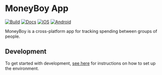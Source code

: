 # MoneyBoy App

[![Build](https://github.com/H1ghBre4k3r/moneyboy-app/actions/workflows/build.yml/badge.svg)](https://github.com/H1ghBre4k3r/moneyboy-app/actions/workflows/build.yml)
[![Docs](https://github.com/H1ghBre4k3r/moneyboy-app/actions/workflows/docs.yml/badge.svg)](https://h1ghbre4k3r.github.io/moneyboy-app)
[![iOS](https://github.com/H1ghBre4k3r/moneyboy-app/actions/workflows/ios.yml/badge.svg)](https://github.com/H1ghBre4k3r/moneyboy-app/actions/workflows/ios.yml)
[![Android](https://github.com/H1ghBre4k3r/moneyboy-app/actions/workflows/android.yml/badge.svg)](https://github.com/H1ghBre4k3r/moneyboy-app/actions/workflows/android.yml)

MoneyBoy is a cross-platform app for tracking spending between groups of people.

## Development

To get started with development, [see here](https://reactnative.dev/docs/environment-setup) for instructions on how to set up the environment.

